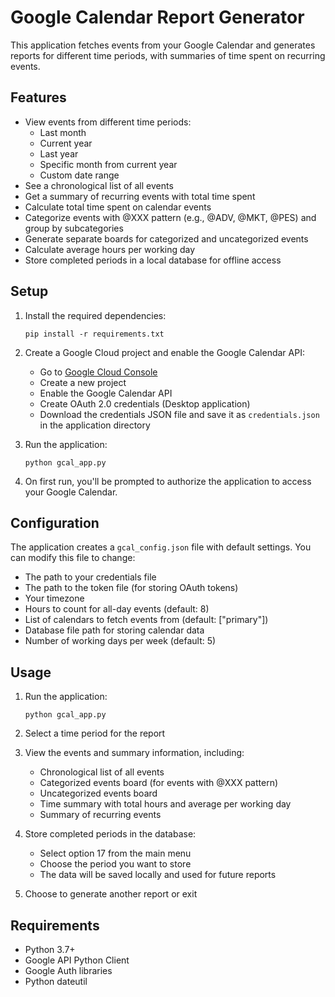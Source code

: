 # Google Calendar Report Generator

This application fetches events from your Google Calendar and generates reports for different time periods, with summaries of time spent on recurring events.

## Features

- View events from different time periods:
  - Last month
  - Current year
  - Last year
  - Specific month from current year
  - Custom date range
- See a chronological list of all events
- Get a summary of recurring events with total time spent
- Calculate total time spent on calendar events
- Categorize events with @XXX pattern (e.g., @ADV, @MKT, @PES) and group by subcategories
- Generate separate boards for categorized and uncategorized events
- Calculate average hours per working day
- Store completed periods in a local database for offline access

## Setup

1. Install the required dependencies:
   ```
   pip install -r requirements.txt
   ```

2. Create a Google Cloud project and enable the Google Calendar API:
   - Go to [Google Cloud Console](https://console.cloud.google.com/)
   - Create a new project
   - Enable the Google Calendar API
   - Create OAuth 2.0 credentials (Desktop application)
   - Download the credentials JSON file and save it as `credentials.json` in the application directory

3. Run the application:
   ```
   python gcal_app.py
   ```

4. On first run, you'll be prompted to authorize the application to access your Google Calendar.

## Configuration

The application creates a `gcal_config.json` file with default settings. You can modify this file to change:

- The path to your credentials file
- The path to the token file (for storing OAuth tokens)
- Your timezone
- Hours to count for all-day events (default: 8)
- List of calendars to fetch events from (default: ["primary"])
- Database file path for storing calendar data
- Number of working days per week (default: 5)

## Usage

1. Run the application:
   ```
   python gcal_app.py
   ```

2. Select a time period for the report
3. View the events and summary information, including:
   - Chronological list of all events
   - Categorized events board (for events with @XXX pattern)
   - Uncategorized events board
   - Time summary with total hours and average per working day
   - Summary of recurring events

4. Store completed periods in the database:
   - Select option 17 from the main menu
   - Choose the period you want to store
   - The data will be saved locally and used for future reports

5. Choose to generate another report or exit

## Requirements

- Python 3.7+
- Google API Python Client
- Google Auth libraries
- Python dateutil
